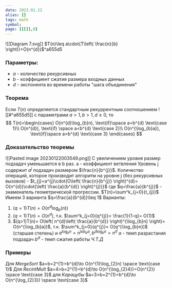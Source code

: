 ```yaml
---
data: 2023.01.22
alias: []
tags: math
symbol:
page: [[[]],0]
---
```

![[Diagram 7.svg]]
$T(n)\leq a\cdot{T\left( \frac{n}{b} \right)}+O(n^{d})$^a655d5

### Параметры:
- $a$ - количество рекурсивных
- $b$ - коэффициент сжатия размера входных данных
- $d$ - экспонента во времени работы "шага объединения"

### Теорема
Если $T(n)$ определяется стандартным рекуррентным соотношением ![[#^a655d5]] с параметрами $a>1,b>1,d\geq 0$, то 
$$
T(n)=\begin{cases}
O(n^{d}\log_{b}n), \text{if}\space  a=b^{d} \text{case 1}\\
O(n^{d}), \text{if} \space a<b^{d} \text{case 2}\\
O(n^{\log_{b}a}), \text{if}\space  a>b^{d} \text{case 3}
\end{cases}
$$
### Доказательство теоремы
![[Pasted image 20230122003549.png]]
С увеличением уровня размер подзадач уменьшается в b раз. a - коэффициент ветвления
Уровень j содержит $a^{j}$ подзадач размером $\frac{n}{b^{j}}$. Количество операций, которое производит алгоритм на уровне j (без рекурсивных вызовов) - $t_{j}=a^{j}\cdot{O\left( \frac{n}{b^{j}} \right)^{d}= O(n^{d})\cdot{\left( \frac{a}{b^{d}} \right)^{j}}}$
где $q=\frac{a}{b^{j}}$ - знаменатель геометрической прогрессии.
$T(n)=\sum^k_{j=0}{t_{j}}$ Имеем 3 варианта $q=\frac{a}{b^{d}}\leq 1$
Варианты:
1. $(q=1)T(n)= O(n^{d}\log_{b}(n))$
2. $(q<1)T(n)= O(n^{d})$, т.к. $\sum^k_{j=0}{q^{j}}< \frac{1}{1-q}= O(1)$
3. $(q>1)T(n)= O\left( n^{d}\left( \frac{a}{b^{d}} \right)^{\log_{b}n} \right)= O(n^{\log_{b}a})$, т.к. $\sum^k_{j=0}{q^{j}}= O(q^{\log_{b}n})$ (старшая степень) и $a^{\log_{b}n}=n^{lob_{b}a},b^{d\log_{b}n}=n^{d}$
$a$ - темп разрастания подзадач
$b^{d}$ - темп сжатия работы
*Ч.Т.Д*

### Примеры
Для *MergeSort* $a=b=2^{1}=b^{d}\to O(n^{1}\log_{2}n) \space \text{case 1}$
Для *RecintMult* $a=4>b=2^{1}=b^{d}\to O(n^{\log_{2}4})=O(n^{2}) \space \text{case 3}$
для *Карацубы* $a=3>b=2^{1}=b^{d}\to O(n^{\log_{2}3}) \space \text{case 3}$
